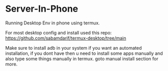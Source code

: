 # Server-In-Phone
Running Desktop Env in phone using termux. 

For most desktop config and install used this repo: https://github.com/sabamdarif/termux-desktop/tree/main

Make sure to install adb in your system if you want an automated installation, if you dont have then u need to install some apps manually and also type some things manually in termux.
goto manual install section for more.
